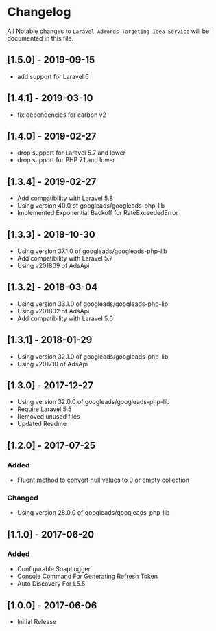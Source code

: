 # Changelog

All Notable changes to `Laravel AdWords Targeting Idea Service` will be documented in this file.
## [1.5.0] - 2019-09-15
- add support for Laravel 6

## [1.4.1] - 2019-03-10
- fix dependencies for carbon v2 

## [1.4.0] - 2019-02-27
- drop support for Laravel 5.7 and lower
- drop support for PHP 7.1 and lower

## [1.3.4] - 2019-02-27
- Add compatibility with Laravel 5.8
- Using version 40.0 of googleads/googleads-php-lib
- Implemented Exponential Backoff for RateExceededError

## [1.3.3] - 2018-10-30
- Using version 37.1.0 of googleads/googleads-php-lib
- Add compatibility with Laravel 5.7
- Using v201809 of AdsApi

## [1.3.2] - 2018-03-04
- Using version 33.1.0 of googleads/googleads-php-lib
- Using v201802 of AdsApi
- Add compatibility with Laravel 5.6

## [1.3.1] - 2018-01-29
- Using version 32.1.0 of googleads/googleads-php-lib
- Using v201710 of AdsApi

## [1.3.0] - 2017-12-27
- Using version 32.0.0 of googleads/googleads-php-lib
- Require Laravel 5.5
- Removed unused files
- Updated Readme


## [1.2.0] - 2017-07-25
### Added
- Fluent method to convert null values to 0 or empty collection
### Changed
- Using version 28.0.0 of googleads/googleads-php-lib

## [1.1.0] - 2017-06-20
### Added
- Configurable SoapLogger
- Console Command For Generating Refresh Token
- Auto Discovery For L5.5

## [1.0.0] - 2017-06-06
- Initial Release
